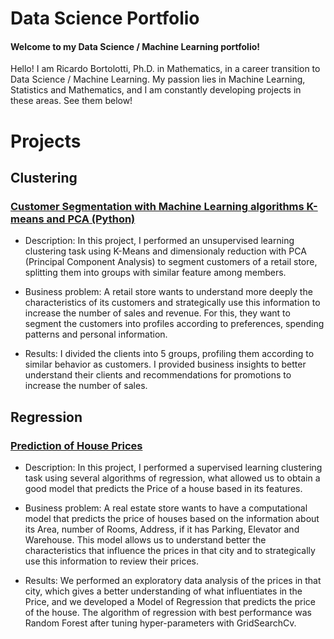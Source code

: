 # Data Science Portfolio

#### Welcome to my Data Science / Machine Learning portfolio!

Hello! I am Ricardo Bortolotti, Ph.D. in Mathematics, in a career transition to Data Science / Machine Learning. My passion lies in Machine Learning, Statistics and Mathematics, and I am constantly developing projects in these areas. See them below!

# Projects

## Clustering

### [Customer Segmentation with Machine Learning algorithms K-means and PCA (Python)](https://github.com/Ricardo-Bortolotti/Customer-segmentation/tree/main)

- Description: In this project, I performed an unsupervised learning clustering task using K-Means and dimensionaly reduction with PCA (Principal Component Analysis) to segment customers of a retail store, splitting them into groups with similar feature among members.

- Business problem: A retail store wants to understand more deeply the characteristics of its customers and strategically use this information to increase the number of sales and revenue. For this, they want to segment the customers into profiles according to preferences, spending patterns and personal information.

- Results: I divided the clients into 5 groups, profiling them according to similar behavior as customers. I provided business insights to better understand their clients and recommendations for promotions to increase the number of sales.


## Regression

### [Prediction of House Prices](https://github.com/Ricardo-Bortolotti/Regression-house-prices/tree/main)

- Description: In this project, I performed a supervised learning clustering task using several algorithms of regression, what allowed us to obtain a good model that predicts the Price of a house based in its features. 

- Business problem: A real estate store wants to have a computational model that predicts the price of houses based on the information about its Area, number of Rooms, Address, if it has Parking, Elevator and Warehouse. This model allows us to understand better the characteristics that influence the prices in that city and to strategically use this information to review their prices.

- Results: We performed an exploratory data analysis of the prices in that city, which gives a better understanding of what influentiates in the Price, and we developed a Model of Regression that predicts the price of the house. The algorithm of regression with best performance was Random Forest after tuning hyper-parameters with GridSearchCv.

